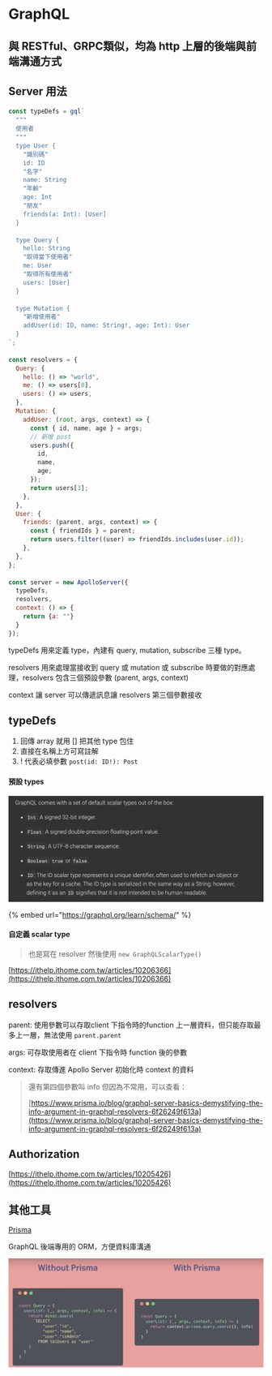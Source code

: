 # GraphQL

## 與 RESTful、GRPC類似，均為 http 上層的後端與前端溝通方式

## Server 用法 

```javascript
const typeDefs = gql`
  """
  使用者
  """
  type User {
    "識別碼"
    id: ID
    "名字"
    name: String
    "年齡"
    age: Int
    "朋友"
    friends(a: Int): [User]
  }

  type Query {
    hello: String
    "取得當下使用者"
    me: User
    "取得所有使用者"
    users: [User]
  }

  type Mutation {
    "新增使用者"
    addUser(id: ID, name: String!, age: Int): User
  }
`;

const resolvers = {
  Query: {
    hello: () => "world",
    me: () => users[0],
    users: () => users,
  },
  Mutation: {
    addUser: (root, args, context) => {
      const { id, name, age } = args;
      // 新增 post
      users.push({
        id,
        name,
        age,
      });
      return users[3];
    },
  },
  User: {
    friends: (parent, args, context) => {
      const { friendIds } = parent;
      return users.filter((user) => friendIds.includes(user.id));
    },
  },
};

const server = new ApolloServer({
  typeDefs,
  resolvers,
  context: () => {
    return {a: ""}
  }
});
```

typeDefs 用來定義 type，內建有 query, mutation, subscribe 三種 type。

resolvers 用來處理當接收到 query 或 mutation 或 subscribe 時要做的對應處理，resolvers 包含三個預設參數 \(parent, args, context\)

context 讓 server 可以傳遞訊息讓 resolvers 第三個參數接收

## typeDefs

1. 回傳 array 就用 \[\] 把其他 type 包住
2. 直接在名稱上方可寫註解
3. ! 代表必填參數 `post(id: ID!): Post`

#### 預設 types

![](.gitbook/assets/jie-tu-20201212-xia-wu-2.54.54.png)

{% embed url="https://graphql.org/learn/schema/" %}

#### 自定義 scalar type

> 也是寫在 resolver 然後使用 `new GraphQLScalarType()`

[https://ithelp.ithome.com.tw/articles/10206366](https://ithelp.ithome.com.tw/articles/10206366)

## resolvers

parent: 使用參數可以存取client 下指令時的function 上一層資料，但只能存取最多上一層，無法使用 `parent.parent`

args: 可存取使用者在 client 下指令時 function 後的參數

context: 存取傳進 Apollo Server 初始化時 context 的資料

> 還有第四個參數叫 info 但因為不常用，可以查看：
>
> [https://www.prisma.io/blog/graphql-server-basics-demystifying-the-info-argument-in-graphql-resolvers-6f26249f613a](https://www.prisma.io/blog/graphql-server-basics-demystifying-the-info-argument-in-graphql-resolvers-6f26249f613a)

## Authorization

[https://ithelp.ithome.com.tw/articles/10205426](https://ithelp.ithome.com.tw/articles/10205426)

## 其他工具

[Prisma](https://www.prisma.io/)

GraphQL 後端專用的 ORM，方便資料庫溝通

![](.gitbook/assets/jie-tu-20201212-xia-wu-2.46.31.png)

